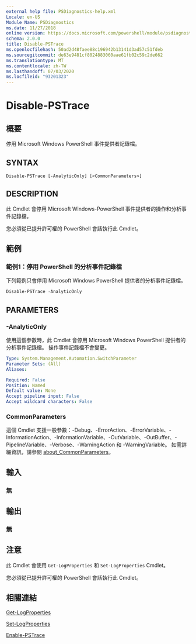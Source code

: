 ```yaml
---
external help file: PSDiagnostics-help.xml
Locale: en-US
Module Name: PSDiagnostics
ms.date: 11/27/2018
online version: https://docs.microsoft.com/powershell/module/psdiagnostics/disable-pstrace?view=powershell-7&WT.mc_id=ps-gethelp
schema: 2.0.0
title: Disable-PSTrace
ms.openlocfilehash: 50ad2d48faee88c196942b13141d3ad57c51fdeb
ms.sourcegitcommit: de63e9481cf8024883060aae61fb02c59c2de662
ms.translationtype: MT
ms.contentlocale: zh-TW
ms.lasthandoff: 07/03/2020
ms.locfileid: "93201323"
---
```

# Disable-PSTrace

## 概要
停用 Microsoft Windows PowerShell 事件提供者記錄檔。

## SYNTAX

```
Disable-PSTrace [-AnalyticOnly] [<CommonParameters>]
```

## DESCRIPTION

此 Cmdlet 會停用 Microsoft Windows-PowerShell 事件提供者的操作和分析事件記錄檔。

您必須從已提升許可權的 PowerShell 會話執行此 Cmdlet。

## 範例

### 範例1：停用 PowerShell 的分析事件記錄檔

下列範例只會停用 Microsoft Windows PowerShell 提供者的分析事件記錄檔。

```powershell
Disable-PSTrace -AnalyticOnly
```

## PARAMETERS

### -AnalyticOnly

使用這個參數時，此 Cmdlet 會停用 Microsoft Windows PowerShell 提供者的分析事件記錄檔。 操作事件記錄檔不會變更。

```yaml
Type: System.Management.Automation.SwitchParameter
Parameter Sets: (All)
Aliases:

Required: False
Position: Named
Default value: None
Accept pipeline input: False
Accept wildcard characters: False
```

### CommonParameters
這個 Cmdlet 支援一般參數：-Debug、-ErrorAction、-ErrorVariable、-InformationAction、-InformationVariable、-OutVariable、-OutBuffer、-PipelineVariable、-Verbose、-WarningAction 和 -WarningVariable。 如需詳細資訊，請參閱 [about_CommonParameters](http://go.microsoft.com/fwlink/?LinkID=113216)。

## 輸入

### 無

## 輸出

### 無

## 注意

此 Cmdlet 會使用 `Get-LogProperties` 和 `Set-LogProperties` Cmdlet。

您必須從已提升許可權的 PowerShell 會話執行此 Cmdlet。

## 相關連結

[Get-LogProperties](Get-LogProperties.md)

[Set-LogProperties](Set-LogProperties.md)

[Enable-PSTrace](Enable-PSTrace.md)

